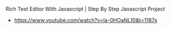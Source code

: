 Rich Text Editor With Javascript | Step By Step Javascript Project
 - https://www.youtube.com/watch?v=la-0HOaNL10&t=1187s
